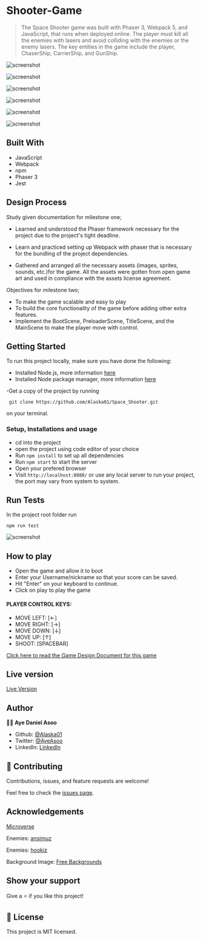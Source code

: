 # Shooter-Game

> The Space Shooter game was built with Phaser 3,  Webpack 5, and JavaScript, that runs when deployed online.  The player must kill all the enemies with lasers and avoid colliding with the enemies or the enemy lasers. The key entities in the game include the player, ChaserShip, CarrierShip, and GunShip.

![screenshot](/src/assets/img/game1.png)

![screenshot](/src/assets/img/game2.png)

![screenshot](/src/assets/img/game3.png)

![screenshot](/src/assets/img/game4.png)

![screenshot](/src/assets/img/game5.png)

![screenshot](/src/assets/img/game6.png)

## Built With

- JavaScript
- Webpack
- npm
- Phaser 3
- Jest

## Design Process
  Study given documentation for milestone one;

 * Learned and understood the Phaser framework necessary for the project due to the project's tight deadline. 

 * Learn and practiced setting up Webpack with phaser that is necessary for the bundling of the project dependencies.

 * Gathered and arranged all the necessary assets (images, sprites, sounds, etc.)for the game. All the assets were gotten from open game art and used in compliance with the assets license agreement. 

  Objectives for milestone two;

 * To make the game scalable and easy to play
 * To build the core functionality of the game before adding other extra features.
 * Implement the BootScene, PreloaderScene, TitleScene, and the MainScene to make the player move with control.



## Getting Started

To run this project locally, make sure you have done the following:

- Installed Node.js, more information [here](https://nodejs.org/en/)
- Installed Node package manager, more information [here](https://docs.npmjs.com/about-npm)

-Get a copy of the project by running 
```
 git clone https://github.com/Alaska01/Space_Shooter.git

```
on your terminal.

### Setup, Installations and usage

- cd into the project
- open the project using code editor of your choice
- Run `npm install` to set up all dependencies
- Run `npm start` to start the server
- Open your prefered browser
- Visit `http://localhost:8080/` or use any local server to run your project, the port may vary from system to system.


## Run Tests

In the project root folder run

```
npm run test

```
![screenshot](/src/assets/img/gametests.png)

## How to play
- Open the game and allow it to boot
- Enter your Username/nickname so that your score can be saved.
- Hit "Enter" on your keyboard to continue.
- Click on play to play the game

#### PLAYER CONTROL KEYS:
 * MOVE LEFT: [←]
 * MOVE RIGHT: [→]
 * MOVE DOWN: [↓]
 * MOVE UP: [↑]
 * SHOOT: [SPACEBAR]

[Click here to read the Game Design Document for this game](GDD.md)

## Live version

 [Live Version](https://aye-space-shooter.netlify.app/)


## Author

👨‍💻 **Aye Daniel Asoo**

* Github: [@Alaska01](https://github.com/Alaska01)
*  Twitter: [@AyeAsoo](https://twitter.com/AyeAsoo)
* LinkedIn: [LinkedIn](https://www.linkedin.com/in/daniel-asoo-aye/)

## 🤝 Contributing

Contributions, issues, and feature requests are welcome!

Feel free to check the [issues page](https://github.com/Alaska01/Space_Shooter/issues).



## Acknowledgements

[Microverse](https://www.microverse.org/)

Enemies: [ansimuz](https://opengameart.org/content/space-ship-shooter-pixel-art-assets) 

Enemies: [hookiz](https://opengameart.org/content/ship-space-0)


Background Image: [Free Backgrounds](https://wallpaperaccess.com/full-military-battle)


## Show your support

Give a ⭐️ if you like this project!

## 📝 License

This project is MIT licensed.
